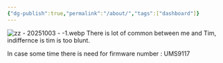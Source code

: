 ```yaml
---
{"dg-publish":true,"permalink":"/about/","tags":["dashboard"]}
---
```


![zz  - 20251003 - -1.webp](/img/user/attachments/zz%20%20-%2020251003%20-%20-1.webp)
There is lot of common between me and Tim, indiffernce is tim is too blunt. 

In case some time there is need for firmware number : UMS9117